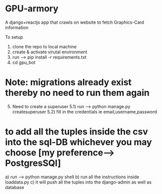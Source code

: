 # GPU-armory
A django+reactjs app that crawls on website to fetch Graphics-Card information

To setup 
1) clone the repo to local machine
2) create & activate virutal environment
3) run --> pip install -r requirements.txt
4) cd gpu_bot
# Note: migrations already exist thereby no need to run them again
5) Need to create a superuser
  5.1) run --> python manage.py createsuperuser
  5.2) fill in the credentials ie email,username,password
# to add all the tuples inside the csv into the sql-DB whichever you may choose [my preference--> PostgresSQl]
  a)  run --> python manage.py shell 
  b) run all the instructions inside loaddata.py
  c) it will push all the tuples into the django-admin as well as database

